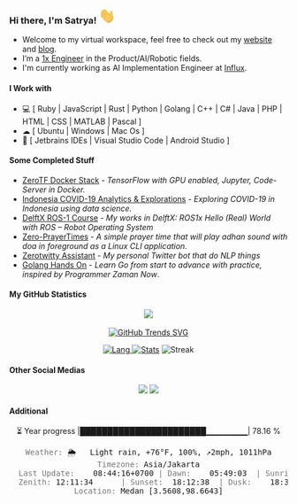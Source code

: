 ### Hi there, I'm Satrya!  <img src="https://raw.githubusercontent.com/noczero/noczero/master/styles/Hi.gif" width="30px">
* Welcome to my virtual workspace, feel free to check out my [website](https://satrya.zeroinside.id) and [blog](https://blog.zeroinside.id).
* I’m a [1x Engineer](https://1x.engineer/) in the Product/AI/Robotic fields.
* I'm currently working as AI Implementation Engineer at [Influx](https://influx.com).

#### I Work with
* 💻 [ Ruby | JavaScript | Rust | Python | Golang | C++ | C# | Java | PHP | HTML | CSS | MATLAB | Pascal ]
* ☁ [ Ubuntu | Windows | Mac Os ]
* :white_square_button: [ Jetbrains IDEs | Visual Studio Code | Android Studio ]

#### Some Completed Stuff
* [ZeroTF Docker Stack](https://github.com/noczero/ZeroTF-Docker-Stack) - *TensorFlow with GPU enabled, Jupyter, Code-Server in Docker.*
* [Indonesia COVID-19 Analytics & Explorations](https://github.com/noczero/Indonesia-COVID-19-Analytics-n-Explorations) - *Exploring COVID-19 in Indonesia using data science.*
* [DelftX ROS-1 Course](https://github.com/noczero/DelftX-ROS-1-Course) - *My works in DelftX: ROS1x Hello (Real) World with ROS – Robot Operating System*
* [Zero-PrayerTimes](https://github.com/noczero/Zero-PrayerTimes) - *A simple prayer time that will play adhan sound with doa in foreground as a Linux CLI application.*
* [Zerotwitty Assistant](https://github.com/noczero/Zerotwitty-Assistant) - *My personal Twitter bot that do NLP things*
* [Golang Hands On](https://github.com/noczero/Golang-Hands-On) - *Learn Go from start to advance with practice, inspired by Programmer Zaman Now*. 

#### My GitHub Statistics
<div align="center"> 

![](https://komarev.com/ghpvc/?username=noczero&color=brightgreen)

[![GitHub Trends SVG](https://api.githubtrends.io/user/svg/noczero/langs?time_range=one_year&loc_metric=changed&compact=True&theme=bright_lights)](https://githubtrends.io)

[![Lang](https://github-readme-stats-eight-theta.vercel.app/api/top-langs/?username=noczero&layout=compact&langs_count=8&hide_border=true&theme=algolia) ![Stats](https://github-readme-stats.vercel.app/api?username=noczero&show_icons=true&hide_border=true&theme=algolia)](https://github.com/noczero) 
![Streak](https://github-readme-streak-stats.herokuapp.com/?user=noczero&count_private=true&theme=algolia&hide_border=true)

</div>

#### Other Social Medias
<p align="center">
<a href="https://linkedin.com/in/satrya-budi-pratama"><img src="https://img.shields.io/badge/-Satrya%20Budi%20Pratama-0077B5?style=flat&logo=Linkedin&logoColor=white"/></a>
<a href="mailto:satrya@zeroinside.id"><img src="https://img.shields.io/badge/-satrya@zeroinside.id-D14836?style=flat&logo=Gmail&logoColor=white"/></a>
</p>

#### Additional
<div align="center"> 
⏳ Year progress |███████████████████████▁▁▁▁▁▁▁| 78.16 %
<pre>
<font color='#777777'>Weather:</font> 🌦   Light rain, +76°F, 100%, ↗2mph, 1011hPa
<font color='#777777'>Timezone:</font> Asia/Jakarta
<font color='#777777'>  Last Update:</font>    08:44:16+0700 <font color='#777777'>|</font> <font color='#777777'>Dawn:</font>    05:49:03  <font color='#777777'>|</font> <font color='#777777'>Sunrise:</font> 06:10:21
<font color='#777777'>  Zenith:</font> 12:11:34      <font color='#777777'>|</font> <font color='#777777'>Sunset:</font>  18:12:38  <font color='#777777'>|</font> <font color='#777777'>Dusk:</font>    18:33:55
<font color='#777777'>Location:</font> Medan [3.5608,98.6643]</pre>
</div>
